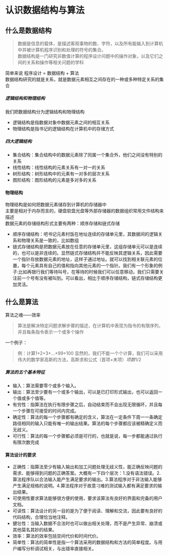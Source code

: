 # 认识数据结构与算法
## 什么是数据结构
> 数据是信息的载体，是描述客观事物的数、字符，以及所有能输入到计算机中并被计算机程序识别和处理的符号的集合。        
> 数据结构是一门研究非数值计算的程序设计问题中的操作对象，以及它们之间的关系和操作等相关问题的学科        

简单来说 程序设计 = 数据结构 + 算法     
数据结构研究的就是关系，就是数据元素相互之间存在的一种或多种特定关系的集合      
##### 逻辑结构和物理结构
我们把数据结构分为逻辑结构和物理结构
* 逻辑结构是指数据对象中数据元素之间的相互关系
* 物理结构是指书记的逻辑结构在计算机中的存储方式

##### 四大逻辑结构
* 集合结构：集合结构中的数据元素除了同属一个集合外，他们之间没有特别的关系
* 线性结构：线性结构的元素关系有一对一的关系
* 树形结构：树形结构中的元素有一对多的层次关系
* 图形结构：图形结构的元素是多对多的关系

#### 物理结构
物理结构是如何把数据元素储存到计算机的存储器中      
主要是相对于内存而言的，硬盘软盘光盘等外部存储器的数据组织常用文件结构来描述        
数据元素的存储结构形式主要有两种：顺序存储和链式存储
* 顺序存储结构：吧书记元素村饭在地址连续的存储单元里，其数据间的逻辑关系和物理关系是一致的，比如数组
* 链式存储结构是把数据元素放在任意的存储单元里，这组存储单元可以是连续的，也可以是非连续的。显然链式存储结构并不能反映其逻辑关系，因此需要一个指针存放数据元素的地址，这样子通过地址。就可以找到相关联元素的位置，每个元素具有自己的值和指向其他元素的一个指针。我们有一个形象的例子:比如再银行我们等待叫号，在等待的时候我们可以任意移动，我们只需要关注前一个号有没有被叫到。可以看出，相比于顺序存储结构，链式存储结构更加灵活。

## 什么是算法
算法之魂——效率      
> 算法是解决特定问题求解步骤的描述，在计算机中表现为指令的有限序列，并且每条指令表示一个或多个操作

一个例子：
> 例：计算1+2+3+...+99+100
  显然的，我们不能一个个计算，我们可以采用伟大的数学家高斯的方法，高斯求和公式（首项+末项）*项数*1/2
  
##### 算法的五个基本特征
* 输入：算法需要零个或多个输入。
* 输出：算法至少要有一个或多个输出，可以是已打印形式输出，也可以返回一个值或多个值等。
* 有穷性：指算法在执行有限步骤之后，自动结束而不会出现无限循环，并且每一个步骤在可接受的时间内完成。
* 确定性：算法的每一个步骤都有确定的含义，算法在一定条件下周一一条确定路径相同的输入只能有唯一的输出结果。算法的每个步骤都应该被精确定义而无歧义。
* 可行性：算法的每一个步骤都必须是可行的，也就是说，每一步都能通过执行有限次数完成

#### 算法设计的要求
* 正确性：指算法至少有输入输出和加工问题处理无歧义性，能正确反映问题的需求、能够得到问题的正确答案。大概有一下四个层次：1.没有语法错误。2.算法程序队以合法输入能产生满足要求的输出。3.算法程序对于非法输入能够产生满足规格的说明。4.算法程序对于故意刁难的测试输入都有满足要求的输出结果。
* 可使用性要求算法能够很方便的使用，要求该算法有良好的界面和完备的用户文档。
* 可读性：算法设计的另一目的是为了便于阅读、理解和交流，因此要有良好的代码结构，合理恰当地注释。
* 健壮性：当输入数据不合法时也可以做出相关处理，而不是产生异常、崩溃或其他莫名其妙的结果。
* 效率：算法的效率包括空间代价和时间代价。
* 简单性：算法的简单性是指一个算法采用的数据结构和方法的简单程度。与用户编写分析调试相关，与出错率直接相关。

